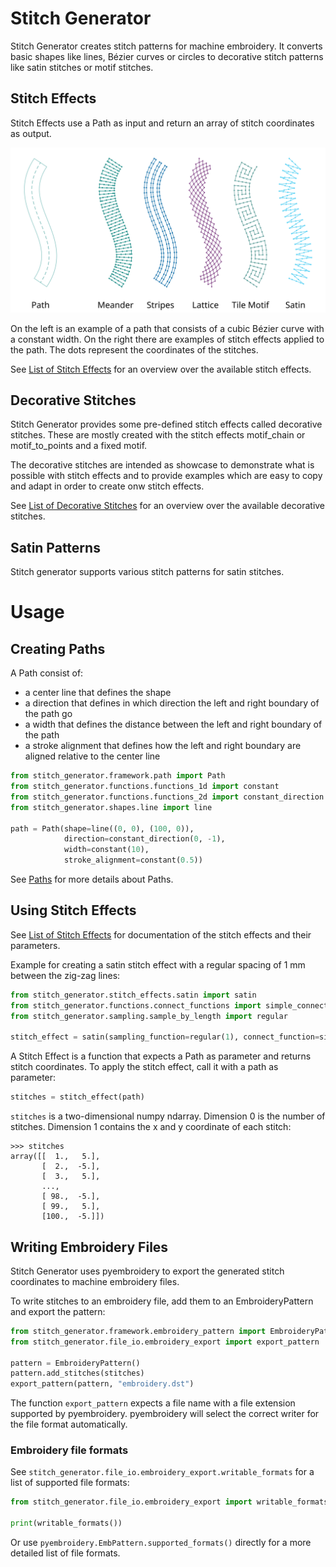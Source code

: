 # Stitch Generator

Stitch Generator creates stitch patterns for machine embroidery. It converts basic shapes like
lines, Bézier curves or circles to decorative stitch patterns like satin stitches or motif stitches.

## Stitch Effects

Stitch Effects use a Path as input and return an array of stitch coordinates as output.

![stitch effects](doc/images/path_stitch_effect_examples.svg "Examples of stitch effects" )

On the left is an example of a path that consists of a cubic Bézier curve with a constant width.
On the right there are examples of stitch effects applied to the path. The dots represent the
coordinates of the stitches.

See [List of Stitch Effects](doc/list_of_stitch_effects.md) for an overview over the available
stitch effects.

## Decorative Stitches

Stitch Generator provides some pre-defined stitch effects called decorative stitches. These are mostly created with
the stitch effects motif_chain or motif_to_points and a fixed motif.

The decorative stitches are intended as showcase to demonstrate what is possible with stitch effects and to provide
examples which are easy to copy and adapt in order to create onw stitch effects.

See [List of Decorative Stitches](doc/list_of_decorative_stitches.md) for an overview over the available decorative
stitches.

## Satin Patterns
Stitch generator supports various stitch patterns for satin stitches.

# Usage
## Creating Paths
A Path consist of:
- a center line that defines the shape
- a direction that defines in which direction the left and right boundary of the path go
- a width that defines the distance between the left and right boundary of the path
- a stroke alignment that defines how the left and right boundary are aligned relative to the center
  line

``` python
from stitch_generator.framework.path import Path
from stitch_generator.functions.functions_1d import constant
from stitch_generator.functions.functions_2d import constant_direction
from stitch_generator.shapes.line import line

path = Path(shape=line((0, 0), (100, 0)),
            direction=constant_direction(0, -1),
            width=constant(10),
            stroke_alignment=constant(0.5))
```

See [Paths](doc/paths.md) for more details about Paths.

## Using Stitch Effects

See [List of Stitch Effects](doc/list_of_stitch_effects.md) for documentation of the stitch effects
and their parameters.

Example for creating a satin stitch effect with a regular spacing of 1 mm between the zig-zag lines:

``` python
from stitch_generator.stitch_effects.satin import satin
from stitch_generator.functions.connect_functions import simple_connect
from stitch_generator.sampling.sample_by_length import regular

stitch_effect = satin(sampling_function=regular(1), connect_function=simple_connect)
```

A Stitch Effect is a function that expects a Path as parameter and returns stitch coordinates.
To apply the stitch effect, call it with a path as parameter:

``` python
stitches = stitch_effect(path)
```

`stitches` is a two-dimensional numpy ndarray. Dimension 0 is the number of stitches. Dimension 1
contains the x and y coordinate of each stitch:
```
>>> stitches
array([[  1.,   5.],
       [  2.,  -5.],
       [  3.,   5.],
       ...,
       [ 98.,  -5.],
       [ 99.,   5.],
       [100.,  -5.]])
```

## Writing Embroidery Files
Stitch Generator uses pyembroidery to export the generated stitch coordinates to machine embroidery
files.

To write stitches to an embroidery file, add them to an EmbroideryPattern and export the pattern:

``` python
from stitch_generator.framework.embroidery_pattern import EmbroideryPattern
from stitch_generator.file_io.embroidery_export import export_pattern

pattern = EmbroideryPattern()
pattern.add_stitches(stitches)
export_pattern(pattern, "embroidery.dst")
```

The function `export_pattern` expects a file name with a file extension supported by pyembroidery.
pyembroidery will select the correct writer for the file format automatically.


### Embroidery file formats

See `stitch_generator.file_io.embroidery_export.writable_formats` for a list of supported file
formats:

``` python
from stitch_generator.file_io.embroidery_export import writable_formats

print(writable_formats())
```

Or use `pyembroidery.EmbPattern.supported_formats()` directly for a more detailed list of file
formats.
